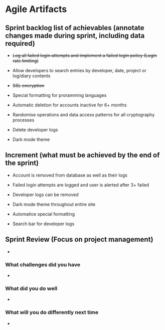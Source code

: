 # Agile Artifacts

## Sprint backlog list of achievables (annotate changes made during sprint, including data required)

- ~~Log all failed login attempts and implement a failed login policy (Login rate limiting)~~

- Allow developers to search entries by developer, date, project or log/diary contents

- ~~SSL encryption~~

- Special formatting for proramming languages

- Automatic deletion for accounts inactive for 6+ months

- Randomise operations and data access patterns for all cryptography processes

- Delete developer logs

- Dark mode theme

## Increment (what must be achieved by the end of the sprint)

- Account is removed from database as well as their logs

- Failed login attempts are logged and user is alerted after 3+ failed

- Developer logs can be removed

- Dark mode theme throughout entire site

- Automatice special formatting

- Search bar for developer logs

## Sprint Review (Focus on project management)

- 

### What challenges did you have

- 

### What did you do well

- 

### What will you do differently next time

- 